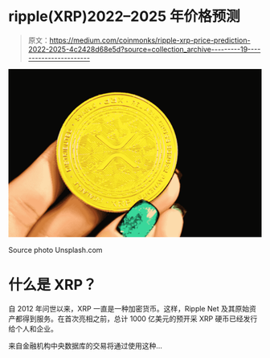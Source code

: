 # ripple(XRP)2022–2025 年价格预测

> 原文：<https://medium.com/coinmonks/ripple-xrp-price-prediction-2022-2025-4c2428d68e5d?source=collection_archive---------19----------------------->

![](img/38500856ff423dc7e2e22084a63f8232.png)

Source photo Unsplash.com

# 什么是 XRP？

自 2012 年问世以来，XRP 一直是一种加密货币。这样，Ripple Net 及其原始资产都得到服务。在首次亮相之前，总计 1000 亿美元的预开采 XRP 硬币已经发行给个人和企业。

来自金融机构中央数据库的交易将通过使用这种…